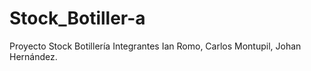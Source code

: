 # Stock_Botiller-a
Proyecto Stock Botillería Integrantes Ian Romo, Carlos Montupil, Johan Hernández.
